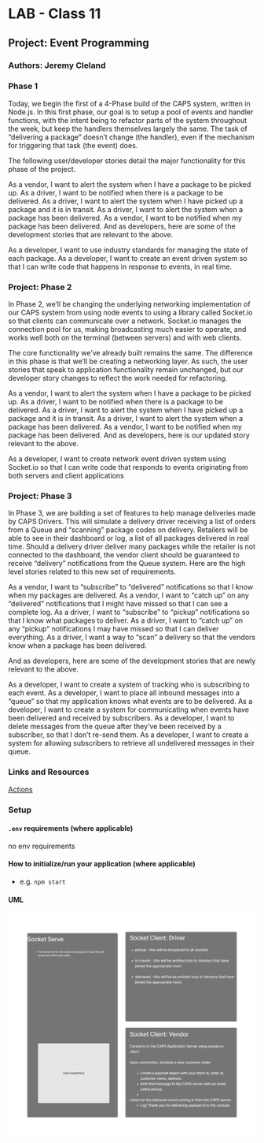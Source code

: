 # LAB - Class 11

## Project: Event Programming

### Authors: Jeremy Cleland

### Phase 1

Today, we begin the first of a 4-Phase build of the CAPS system, written in Node.js. In this first phase, our goal is to setup a pool of events and handler functions, with the intent being to refactor parts of the system throughout the week, but keep the handlers themselves largely the same. The task of “delivering a package” doesn’t change (the handler), even if the mechanism for triggering that task (the event) does.

The following user/developer stories detail the major functionality for this phase of the project.

As a vendor, I want to alert the system when I have a package to be picked up.
As a driver, I want to be notified when there is a package to be delivered.
As a driver, I want to alert the system when I have picked up a package and it is in transit.
As a driver, I want to alert the system when a package has been delivered.
As a vendor, I want to be notified when my package has been delivered.
And as developers, here are some of the development stories that are relevant to the above.

As a developer, I want to use industry standards for managing the state of each package.
As a developer, I want to create an event driven system so that I can write code that happens in response to events, in real time.

### Project: Phase 2

In Phase 2, we’ll be changing the underlying networking implementation of our CAPS system from using node events to using a library called Socket.io so that clients can communicate over a network. Socket.io manages the connection pool for us, making broadcasting much easier to operate, and works well both on the terminal (between servers) and with web clients.

The core functionality we’ve already built remains the same. The difference in this phase is that we’ll be creating a networking layer. As such, the user stories that speak to application functionality remain unchanged, but our developer story changes to reflect the work needed for refactoring.

As a vendor, I want to alert the system when I have a package to be picked up.
As a driver, I want to be notified when there is a package to be delivered.
As a driver, I want to alert the system when I have picked up a package and it is in transit.
As a driver, I want to alert the system when a package has been delivered.
As a vendor, I want to be notified when my package has been delivered.
And as developers, here is our updated story relevant to the above.

As a developer, I want to create network event driven system using Socket.io so that I can write code that responds to events originating from both servers and client applications

### Project: Phase 3

In Phase 3, we are building a set of features to help manage deliveries made by CAPS Drivers. This will simulate a delivery driver receiving a list of orders from a Queue and “scanning” package codes on delivery. Retailers will be able to see in their dashboard or log, a list of all packages delivered in real time. Should a delivery driver deliver many packages while the retailer is not connected to the dashboard, the vendor client should be guaranteed to receive “delivery” notifications from the Queue system.
Here are the high level stories related to this new set of requirements.

As a vendor, I want to “subscribe” to “delivered” notifications so that I know when my packages are delivered.
As a vendor, I want to “catch up” on any “delivered” notifications that I might have missed so that I can see a complete log.
As a driver, I want to “subscribe” to “pickup” notifications so that I know what packages to deliver.
As a driver, I want to “catch up” on any “pickup” notifications I may have missed so that I can deliver everything.
As a driver, I want a way to “scan” a delivery so that the vendors know when a package has been delivered.

And as developers, here are some of the development stories that are newly relevant to the above.

As a developer, I want to create a system of tracking who is subscribing to each event.
As a developer, I want to place all inbound messages into a “queue” so that my application knows what events are to be delivered.
As a developer, I want to create a system for communicating when events have been delivered and received by subscribers.
As a developer, I want to delete messages from the queue after they’ve been received by a subscriber, so that I don’t re-send them.
As a developer, I want to create a system for allowing subscribers to retrieve all undelivered messages in their queue.

### Links and Resources

[Actions](https://github.com/jeremy-cleland/CAPS/actions)

### Setup

#### `.env` requirements (where applicable)

no env requirements

#### How to initialize/run your application (where applicable)

- e.g. `npm start`

#### UML

![Lab 12](./assets/lab-12-uml.png)
